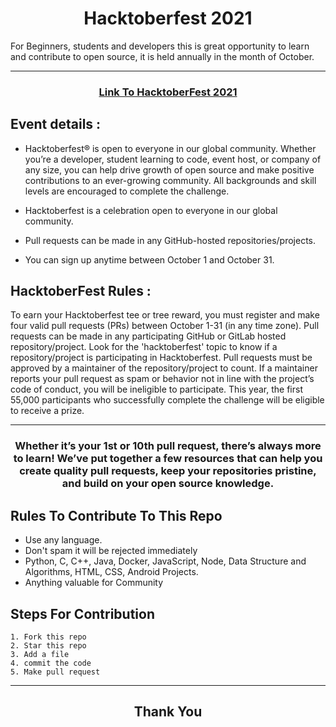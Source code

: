 

<h1 align="center"> Hacktoberfest 2021 </h1>
For Beginners, students and developers this is great opportunity to learn and contribute to open source, it is held annually in the month of October.

***
<h3 align="center">
    <a href="https://hacktoberfest.digitalocean.com/">
        Link To HacktoberFest 2021
    </a>
</h3>

## Event details :

- Hacktoberfest® is open to everyone in our global community. Whether you’re a developer, student learning to code, event host, or company of any size, you can help drive growth of open source and make positive contributions to an ever-growing community. All backgrounds and skill levels are encouraged to complete the challenge.

- Hacktoberfest is a celebration open to everyone in our global community.
- Pull requests can be made in any GitHub-hosted repositories/projects.
- You can sign up anytime between October 1 and October 31.

## HacktoberFest Rules :

To earn your Hacktoberfest tee or tree reward, you must register and make four valid pull requests (PRs) between October 1-31 (in any time zone). Pull requests can be made in any participating GitHub or GitLab hosted repository/project. Look for the 'hacktoberfest' topic to know if a repository/project is participating in Hacktoberfest. Pull requests must be approved by a maintainer of the repository/project to count. If a maintainer reports your pull request as spam or behavior not in line with the project’s code of conduct, you will be ineligible to participate. This year, the first 55,000 participants who successfully complete the challenge will be eligible to receive a prize.
***
<h3 align="center"> Whether it’s your 1st or 10th pull request, there’s always more to learn! We’ve put together a few resources that can help you create quality pull requests, keep your repositories pristine, and build on your open source knowledge. </h3>


## Rules To Contribute To This Repo

-   Use any language.
-   Don't spam it will be rejected immediately
-   Python, C, C++, Java, Docker, JavaScript, Node, Data Structure and Algorithms, HTML, CSS, Android Projects.
-   Anything valuable for Community

## Steps For Contribution

    1. Fork this repo
    2. Star this repo
    3. Add a file
    4. commit the code
    5. Make pull request
***
<h2 align="center">
    <p>
        Thank You
    </p>
</h2>
